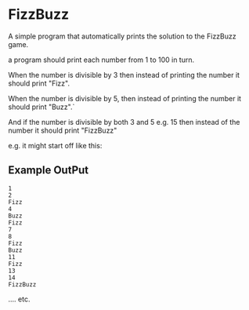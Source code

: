 
# FizzBuzz

A simple program that automatically prints the solution to the FizzBuzz game.

a program should print each number from 1 to 100 in turn.

When the number is divisible by 3 then instead of printing the number it should print "Fizz".

When the number is divisible by 5, then instead of printing the number it should print "Buzz".`

  And if the number is divisible by both 3 and 5 e.g. 15 then instead of the number it should print "FizzBuzz"

e.g. it might start off like this:

## Example OutPut

```
1
2
Fizz
4
Buzz
Fizz
7
8
Fizz
Buzz
11
Fizz
13
14
FizzBuzz
```
.... etc.
